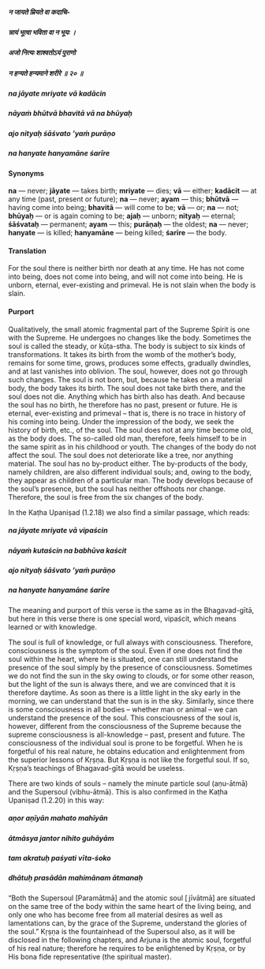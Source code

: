 ##### न जायते म्रियते वा कदाचि-
##### न्नायं भूत्वा भविता वा न भूयः ।
##### अजो नित्यः शाश्वतोऽयं पुराणो
##### न हन्यते हन्यमाने शरीरे ॥ २० ॥

##### na jāyate mriyate vā kadācin
##### nāyaṁ bhūtvā bhavitā vā na bhūyaḥ
##### ajo nityaḥ śāśvato ’yaṁ purāṇo
##### na hanyate hanyamāne śarīre

#### Synonyms

**na** — never; **jāyate** — takes birth; **mriyate** — dies; **vā** — either; **kadācit** — at any time (past, present or future); **na** — never; **ayam** — this; **bhūtvā** — having come into being; **bhavitā** — will come to be; **vā** — or; **na** — not; **bhūyaḥ** — or is again coming to be; **ajaḥ** — unborn; **nityaḥ** — eternal; **śāśvataḥ** — permanent; **ayam** — this; **purāṇaḥ** — the oldest; **na** — never; **hanyate** — is killed; **hanyamāne** — being killed; **śarīre** — the body.

#### Translation

For the soul there is neither birth nor death at any time. He has not come into being, does not come into being, and will not come into being. He is unborn, eternal, ever-existing and primeval. He is not slain when the body is slain.

#### Purport

Qualitatively, the small atomic fragmental part of the Supreme Spirit is one with the Supreme. He undergoes no changes like the body. Sometimes the soul is called the steady, or kūṭa-stha. The body is subject to six kinds of transformations. It takes its birth from the womb of the mother’s body, remains for some time, grows, produces some effects, gradually dwindles, and at last vanishes into oblivion. The soul, however, does not go through such changes. The soul is not born, but, because he takes on a material body, the body takes its birth. The soul does not take birth there, and the soul does not die. Anything which has birth also has death. And because the soul has no birth, he therefore has no past, present or future. He is eternal, ever-existing and primeval – that is, there is no trace in history of his coming into being. Under the impression of the body, we seek the history of birth, etc., of the soul. The soul does not at any time become old, as the body does. The so-called old man, therefore, feels himself to be in the same spirit as in his childhood or youth. The changes of the body do not affect the soul. The soul does not deteriorate like a tree, nor anything material. The soul has no by-product either. The by-products of the body, namely children, are also different individual souls; and, owing to the body, they appear as children of a particular man. The body develops because of the soul’s presence, but the soul has neither offshoots nor change. Therefore, the soul is free from the six changes of the body.

In the Kaṭha Upaniṣad (1.2.18) we also find a similar passage, which reads:

##### na jāyate mriyate vā vipaścin
##### nāyaṁ kutaścin na babhūva kaścit
##### ajo nityaḥ śāśvato ’yaṁ purāṇo
##### na hanyate hanyamāne śarīre

The meaning and purport of this verse is the same as in the Bhagavad-gītā, but here in this verse there is one special word, vipaścit, which means learned or with knowledge.

The soul is full of knowledge, or full always with consciousness. Therefore, consciousness is the symptom of the soul. Even if one does not find the soul within the heart, where he is situated, one can still understand the presence of the soul simply by the presence of consciousness. Sometimes we do not find the sun in the sky owing to clouds, or for some other reason, but the light of the sun is always there, and we are convinced that it is therefore daytime. As soon as there is a little light in the sky early in the morning, we can understand that the sun is in the sky. Similarly, since there is some consciousness in all bodies – whether man or animal – we can understand the presence of the soul. This consciousness of the soul is, however, different from the consciousness of the Supreme because the supreme consciousness is all-knowledge – past, present and future. The consciousness of the individual soul is prone to be forgetful. When he is forgetful of his real nature, he obtains education and enlightenment from the superior lessons of Kṛṣṇa. But Kṛṣṇa is not like the forgetful soul. If so, Kṛṣṇa’s teachings of Bhagavad-gītā would be useless.

There are two kinds of souls – namely the minute particle soul (aṇu-ātmā) and the Supersoul (vibhu-ātmā). This is also confirmed in the Kaṭha Upaniṣad (1.2.20) in this way:

##### aṇor aṇīyān mahato mahīyān
##### ātmāsya jantor nihito guhāyām
##### tam akratuḥ paśyati vīta-śoko
##### dhātuḥ prasādān mahimānam ātmanaḥ

“Both the Supersoul [Paramātmā] and the atomic soul [ jīvātmā] are situated on the same tree of the body within the same heart of the living being, and only one who has become free from all material desires as well as lamentations can, by the grace of the Supreme, understand the glories of the soul.” Kṛṣṇa is the fountainhead of the Supersoul also, as it will be disclosed in the following chapters, and Arjuna is the atomic soul, forgetful of his real nature; therefore he requires to be enlightened by Kṛṣṇa, or by His bona fide representative (the spiritual master).